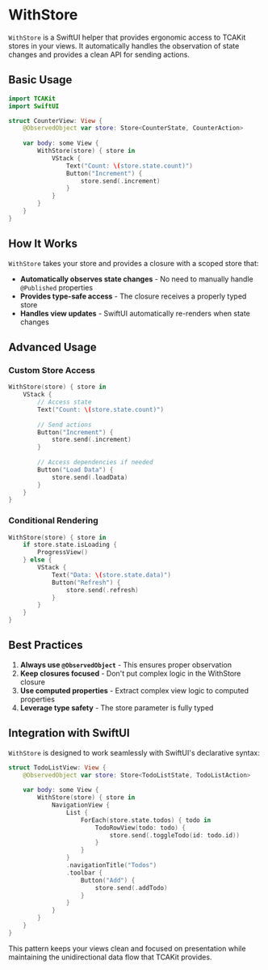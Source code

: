 # WithStore

`WithStore` is a SwiftUI helper that provides ergonomic access to TCAKit stores in your views. It automatically handles the observation of state changes and provides a clean API for sending actions.

## Basic Usage

```swift
import TCAKit
import SwiftUI

struct CounterView: View {
    @ObservedObject var store: Store<CounterState, CounterAction>
    
    var body: some View {
        WithStore(store) { store in
            VStack {
                Text("Count: \(store.state.count)")
                Button("Increment") {
                    store.send(.increment)
                }
            }
        }
    }
}
```

## How It Works

`WithStore` takes your store and provides a closure with a scoped store that:

- **Automatically observes state changes** - No need to manually handle `@Published` properties
- **Provides type-safe access** - The closure receives a properly typed store
- **Handles view updates** - SwiftUI automatically re-renders when state changes

## Advanced Usage

### Custom Store Access

```swift
WithStore(store) { store in
    VStack {
        // Access state
        Text("Count: \(store.state.count)")
        
        // Send actions
        Button("Increment") {
            store.send(.increment)
        }
        
        // Access dependencies if needed
        Button("Load Data") {
            store.send(.loadData)
        }
    }
}
```

### Conditional Rendering

```swift
WithStore(store) { store in
    if store.state.isLoading {
        ProgressView()
    } else {
        VStack {
            Text("Data: \(store.state.data)")
            Button("Refresh") {
                store.send(.refresh)
            }
        }
    }
}
```

## Best Practices

1. **Always use `@ObservedObject`** - This ensures proper observation
2. **Keep closures focused** - Don't put complex logic in the WithStore closure
3. **Use computed properties** - Extract complex view logic to computed properties
4. **Leverage type safety** - The store parameter is fully typed

## Integration with SwiftUI

`WithStore` is designed to work seamlessly with SwiftUI's declarative syntax:

```swift
struct TodoListView: View {
    @ObservedObject var store: Store<TodoListState, TodoListAction>
    
    var body: some View {
        WithStore(store) { store in
            NavigationView {
                List {
                    ForEach(store.state.todos) { todo in
                        TodoRowView(todo: todo) {
                            store.send(.toggleTodo(id: todo.id))
                        }
                    }
                }
                .navigationTitle("Todos")
                .toolbar {
                    Button("Add") {
                        store.send(.addTodo)
                    }
                }
            }
        }
    }
}
```

This pattern keeps your views clean and focused on presentation while maintaining the unidirectional data flow that TCAKit provides.
